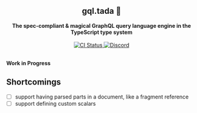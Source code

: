 <div align="center">
  <h2>gql.tada 🎉</h2>
  <strong>The spec-compliant & magical GraphQL query language engine in the TypeScript type system</strong>
  <br />
  <br />
  <a href="https://github.com/0no-co/gql.tada/actions/workflows/release.yml">
    <img alt="CI Status" src="https://github.com/0no-co/gql.tada/actions/workflows/release.yml/badge.svg?branch=main" />
  </a>
  <a href="https://urql.dev/discord">
    <img alt="Discord" src="https://img.shields.io/discord/1082378892523864074?color=7389D8&label&logo=discord&logoColor=ffffff" />
  </a>
  <br />
  <br />
</div>

**Work in Progress**

## Shortcomings

- [ ] support having parsed parts in a document, like a fragment reference
- [ ] support defining custom scalars

